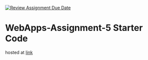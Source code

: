 [![Review Assignment Due Date](https://classroom.github.com/assets/deadline-readme-button-24ddc0f5d75046c5622901739e7c5dd533143b0c8e959d652212380cedb1ea36.svg)](https://classroom.github.com/a/7kKA03Up)
# WebApps-Assignment-5 Starter Code

hosted at [link]( https://44-563-webapps-f23.github.io/44563-webapps-f23-assignment5-Battu2002Vani/)
